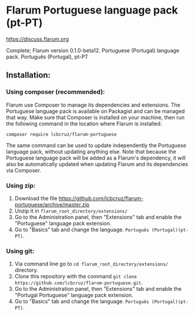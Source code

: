 # Flarum Portuguese language pack (pt-PT)

https://discuss.flarum.org

Complete; Flarum version 0.1.0-beta12. Portuguese (Portugal) language pack. Português (Portugal), pt-PT

## Installation:

### Using composer (recommended):

Flarum use Composer to manage its dependencies and extensions. The Portuguese language pack is available on Packagist and can be managed that way. Make sure that Composer is installed on your machine, then run the following command in the location where Flarum is installed:

`composer require lcbcruz/flarum-portuguese`

The same command can be used to update independently the Portuguese language pack, without updating anything else. Note that because the Portuguese language pack will be added as a Flarum's dependency, it will also be automatically updated when updating Flarum and its dependencies via Composer.

### Using zip:

1. Download the file https://github.com/lcbcruz/flarum-portuguese/archive/master.zip
2. Unzip it in `flarum_root_directory/extensions/`
3. Go to the Administration panel, then "Extensions" tab and enable the "Portuguese" language pack extension.
4. Go to "Basics" tab and change the language. `Português (Portugal)(pt-PT)`.

### Using git:

1. Via command line go to `cd flarum_root_directory/extensions/` directory.
2. Clone this repository with the command `git clone https://github.com/lcbcruz/flarum-portuguese.git`.
3. Go to the Administration panel, then "Extensions" tab and enable the "Portugal Portuguese" language pack extension.
4. Go to "Basics" tab and change the language. `Português (Portugal)(pt-PT)`.
